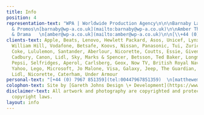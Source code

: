 ```yaml
---
title: Info
position: 4
representation-text: "WPA | Worldwide Production Agency\n\n\nBarnaby Laws - Commercials
  & Promos\n[barnaby@wp-a.co.uk](mailto:barnaby@wp-a.co.uk)\n\nAmber Thompson - Features
  & Drama   \n[amber@wp-a.co.uk](mailto:amber@wp-a.co.uk)\n\n[\\+44 (0)207 287 9564](tel:00442072879564)\\\n[www.wp-a.com](http://www.wp-a.com/)"
clients-text: Apple, Beats, Lenovo, Hewlett Packard, Asos, Unicef, Lynx, Adidas, Google,
  William Hill, Vodafone, Betsafe, Koovs, Nissan, Panasonic, Tui, Zurich, BT, Diet
  Coke, Lululemon, Santander, Aberlour, Nicorette, Coutts, Essie, Givenchy, Leerdammer,
  Cadbury, Canon, Lidl, Sky, Marks & Spencer, Betsson, Ted Baker, Longmorn, Betsson,
  Pepsi, Selfridges, Aperol, Carlsberg, Geox, Now TV, British Royal Navy, BP, Danone,
  Yahoo, Lego, Microsoft, Jo Malone, Visa, Galaxy, Jeep, The Guardian, GHD, EE, Vevo,
  Lidl, Nicorette, Caterham, Under Armour
personal-text: "[+44 (0) 7967 851359](tel:00447967851359)  \n[matthewemvintaylor@gmail.com](mailto:matthewemvintaylor@gmail.com)"
colophon-text: Site by [Gareth Johns Design \+ Development](https://www.garethjohnsdesign.com)
disclaimer-text: All artwork and photography are copyrighted and protected under international
  copyright laws.
layout: info
---
```


